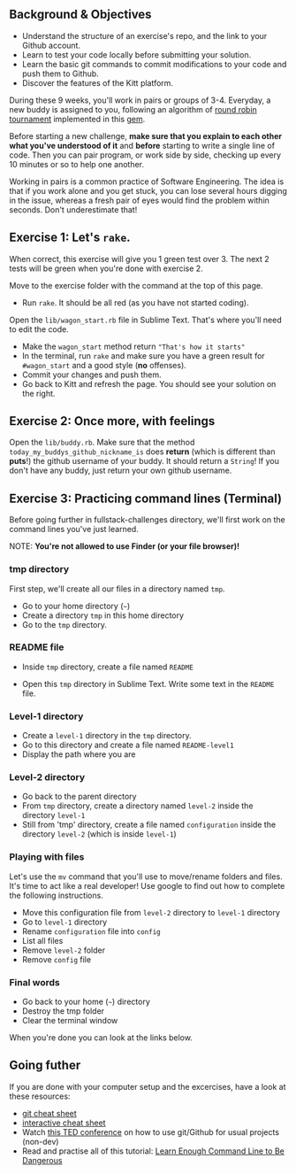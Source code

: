 ## Background & Objectives

* Understand the structure of an exercise's repo, and the link to your Github account.
* Learn to test your code locally before submitting your solution.
* Learn the basic git commands to commit modifications to your code and push them to Github.
* Discover the features of the Kitt platform.

During these 9 weeks, you'll work in pairs or groups of 3-4. Everyday, a new buddy is assigned to you, following an algorithm of [round robin tournament](http://en.wikipedia.org/wiki/Round-robin_tournament) implemented in this [gem](https://github.com/ssaunier/round_robin_tournament).

Before starting a new challenge, **make sure that you explain to each other what you've understood of it** and **before** starting to write a single line of code. Then you can pair program, or work side by side, checking up every 10 minutes or so to help one another.

Working in pairs is a common practice of Software Engineering. The idea is that if you work alone and you get stuck, you can lose several hours digging in the issue, whereas a fresh pair of eyes would find the problem within seconds. Don't underestimate that!

## Exercise 1: Let's `rake`.

When correct, this exercise will give you 1 green test over 3. The next 2 tests will be green when you're done with exercise 2.

Move to the exercise folder with the command at the top of this page.

* Run `rake`. It should be all red (as you have not started coding).

Open the `lib/wagon_start.rb` file in Sublime Text. That's where you'll need to edit the code.

* Make the `wagon_start` method return `"That's how it starts"`
* In the terminal, run `rake` and make sure you have a green result for `#wagon_start` and a good style (**no** offenses).
* Commit your changes and push them.
* Go back to Kitt and refresh the page. You should see your solution on the right.

## Exercise 2: Once more, with feelings

Open the `lib/buddy.rb`. Make sure that the method `today_my_buddys_github_nickname_is` does **return** (which is different than **puts**!) the github username of your buddy. It should return a `String`! If you don't have any buddy, just return your own github username.

## Exercise 3: Practicing command lines (Terminal)

Before going further in fullstack-challenges directory, we'll first work on the command lines you've just learned.

NOTE: **You're not allowed to use Finder (or your file browser)!**

### tmp directory

First step, we'll create all our files in a directory named `tmp`.

* Go to your home directory (`~`)
* Create a directory `tmp` in this home directory
* Go to the `tmp` directory.

### README file

* Inside `tmp` directory, create a file named `README`

* Open this `tmp` directory in Sublime Text. Write some text in the `README` file.

### Level-1 directory

* Create a `level-1` directory in the `tmp` directory.
* Go to this directory and create a file named `README-level1`
* Display the path where you are

### Level-2 directory

* Go back to the parent directory
* From `tmp` directory, create a directory named `level-2` inside the directory `level-1`
* Still from 'tmp' directory, create a file named `configuration` inside the directory `level-2` (which is inside `level-1`)

### Playing with files

Let's use the `mv` command that you'll use to move/rename folders and files.
It's time to act like a real developer! Use google to find out how to complete the following instructions.

* Move this configuration file from `level-2` directory to `level-1` directory
* Go to `level-1` directory
* Rename `configuration` file into `config`
* List all files
* Remove `level-2` folder
* Remove `config` file

### Final words

* Go back to your home (`~`) directory
* Destroy the tmp folder
* Clear the terminal window

When you're done you can look at the links below.

## Going futher

If you are done with your computer setup and the excercises, have a look at these resources:

* [git cheat sheet](http://rogerdudler.github.io/git-guide/files/git_cheat_sheet.pdf)
* [interactive cheat sheet](http://www.ndpsoftware.com/git-cheatsheet.html)
* Watch [this TED conference](http://www.ted.com/talks/clay_shirky_how_the_internet_will_one_day_transform_government.html) on how to use git/Github for usual projects (non-dev)
* Read and practise all of this tutorial: [Learn Enough Command Line to Be Dangerous](http://www.learnenough.com/command-line/)

